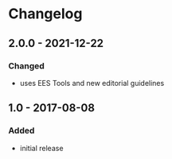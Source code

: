 # Changelog

## 2.0.0 - 2021-12-22

### Changed

- uses EES Tools and new editorial guidelines


## 1.0 - 2017-08-08

### Added

- initial release
